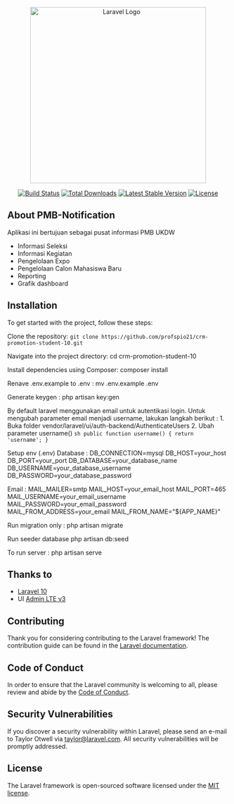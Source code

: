 <p align="center"><a href="https://laravel.com" target="_blank"><img src="https://raw.githubusercontent.com/laravel/art/master/logo-lockup/5%20SVG/2%20CMYK/1%20Full%20Color/laravel-logolockup-cmyk-red.svg" width="400" alt="Laravel Logo"></a></p>

<p align="center">
<a href="https://github.com/laravel/framework/actions"><img src="https://github.com/laravel/framework/workflows/tests/badge.svg" alt="Build Status"></a>
<a href="https://packagist.org/packages/laravel/framework"><img src="https://img.shields.io/packagist/dt/laravel/framework" alt="Total Downloads"></a>
<a href="https://packagist.org/packages/laravel/framework"><img src="https://img.shields.io/packagist/v/laravel/framework" alt="Latest Stable Version"></a>
<a href="https://packagist.org/packages/laravel/framework"><img src="https://img.shields.io/packagist/l/laravel/framework" alt="License"></a>
</p>

## About PMB-Notification

Aplikasi ini bertujuan sebagai pusat informasi PMB UKDW

- Informasi Seleksi
- Informasi Kegiatan
- Pengelolaan Expo
- Pengelolaan Calon Mahasiswa Baru
- Reporting
- Grafik dashboard


## Installation

To get started with the project, follow these steps:

Clone the repository:
    ```
    git clone https://github.com/profspio21/crm-promotion-student-10.git
    ```

Navigate into the project directory:
    cd crm-promotion-student-10

Install dependencies using Composer:
    composer install

Renave .env.example to .env :
    mv .env.example .env

Generate keygen :
    php artisan key:gen

By default laravel menggunakan email untuk autentikasi login.
Untuk mengubah parameter email menjadi username, lakukan langkah berikut : 
    1.  Buka folder vendor/laravel/ui/auth-backend/AuthenticateUsers
    2.  Ubah parameter username()
        ```sh
        public function username()
        {
            return 'username';
        }
        ```

Setup env (.env)
Database :
    DB_CONNECTION=mysql
    DB_HOST=your_host
    DB_PORT=your_port
    DB_DATABASE=your_database_name
    DB_USERNAME=your_database_username
    DB_PASSWORD=your_database_password
    
Email :
    MAIL_MAILER=smtp
    MAIL_HOST=your_email_host
    MAIL_PORT=465
    MAIL_USERNAME=your_email_username
    MAIL_PASSWORD=your_email_password
    MAIL_FROM_ADDRESS=your_email
    MAIL_FROM_NAME="${APP_NAME}"

Run migration only :
    php artisan migrate

Run seeder database
    php artisan db:seed

To run server :
    php artisan serve

## Thanks to
- [Laravel 10](https://laravel.com/docs/11.x)
- UI [Admin LTE v3](https://adminlte.io/docs/3.0/index.html)
    
## Contributing

Thank you for considering contributing to the Laravel framework! The contribution guide can be found in the [Laravel documentation](https://laravel.com/docs/contributions).

## Code of Conduct

In order to ensure that the Laravel community is welcoming to all, please review and abide by the [Code of Conduct](https://laravel.com/docs/contributions#code-of-conduct).

## Security Vulnerabilities

If you discover a security vulnerability within Laravel, please send an e-mail to Taylor Otwell via [taylor@laravel.com](mailto:taylor@laravel.com). All security vulnerabilities will be promptly addressed.

## License

The Laravel framework is open-sourced software licensed under the [MIT license](https://opensource.org/licenses/MIT).
